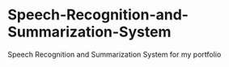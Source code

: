 # Speech-Recognition-and-Summarization-System
Speech Recognition and Summarization System for my portfolio
